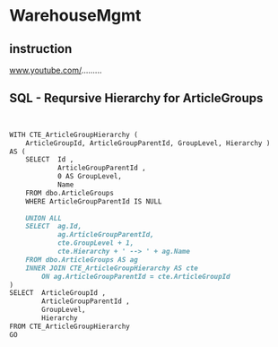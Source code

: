 # WarehouseMgmt

## instruction

www.youtube.com/.........



## SQL - Reqursive Hierarchy for ArticleGroups
```md


WITH CTE_ArticleGroupHierarchy (
	ArticleGroupId, ArticleGroupParentId, GroupLevel, Hierarchy )
AS (
	SELECT	Id ,
            ArticleGroupParentId ,
            0 AS GroupLevel,
			Name
    FROM dbo.ArticleGroups
    WHERE ArticleGroupParentId IS NULL
    
    UNION ALL
    SELECT	ag.Id,
            ag.ArticleGroupParentId,
            cte.GroupLevel + 1,
			cte.Hierarchy + ' --> ' + ag.Name
    FROM dbo.ArticleGroups AS ag
    INNER JOIN CTE_ArticleGroupHierarchy AS cte
		ON ag.ArticleGroupParentId = cte.ArticleGroupId
)
SELECT	ArticleGroupId ,
        ArticleGroupParentId ,
        GroupLevel,
		Hierarchy
FROM CTE_ArticleGroupHierarchy
GO
```
